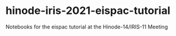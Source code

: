 # hinode-iris-2021-eispac-tutorial
Notebooks for the eispac tutorial at the Hinode-14/IRIS-11 Meeting
